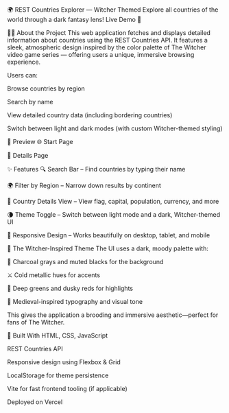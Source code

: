🌍 REST Countries Explorer — Witcher Themed
Explore all countries of the world through a dark fantasy lens!
Live Demo 🔗

🧙‍♂️ About the Project
This web application fetches and displays detailed information about countries using the REST Countries API. It features a sleek, atmospheric design inspired by the color palette of The Witcher video game series — offering users a unique, immersive browsing experience.

Users can:

Browse countries by region

Search by name

View detailed country data (including bordering countries)

Switch between light and dark modes (with custom Witcher-themed styling)

📸 Preview
🌐 Start Page


🧾 Details Page


✨ Features
🔍 Search Bar – Find countries by typing their name

🌍 Filter by Region – Narrow down results by continent

📄 Country Details View – View flag, capital, population, currency, and more

🌘 Theme Toggle – Switch between light mode and a dark, Witcher-themed UI

📱 Responsive Design – Works beautifully on desktop, tablet, and mobile

🎨 The Witcher-Inspired Theme
The UI uses a dark, moody palette with:

🖤 Charcoal grays and muted blacks for the background

⚔️ Cold metallic hues for accents

🌲 Deep greens and dusky reds for highlights

📜 Medieval-inspired typography and visual tone

This gives the application a brooding and immersive aesthetic—perfect for fans of The Witcher.

🧰 Built With
HTML, CSS, JavaScript

REST Countries API

Responsive design using Flexbox & Grid

LocalStorage for theme persistence

Vite for fast frontend tooling (if applicable)

Deployed on Vercel

